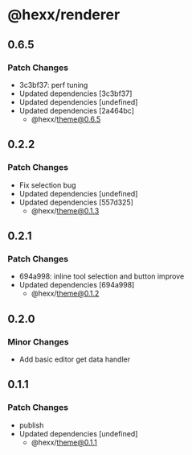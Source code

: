 # @hexx/renderer

## 0.6.5

### Patch Changes

- 3c3bf37: perf tuning
- Updated dependencies [3c3bf37]
- Updated dependencies [undefined]
- Updated dependencies [2a464bc]
  - @hexx/theme@0.6.5

## 0.2.2

### Patch Changes

- Fix selection bug
- Updated dependencies [undefined]
- Updated dependencies [557d325]
  - @hexx/theme@0.1.3

## 0.2.1

### Patch Changes

- 694a998: inline tool selection and button improve
- Updated dependencies [694a998]
  - @hexx/theme@0.1.2

## 0.2.0

### Minor Changes

- Add basic editor get data handler

## 0.1.1

### Patch Changes

- publish
- Updated dependencies [undefined]
  - @hexx/theme@0.1.1
